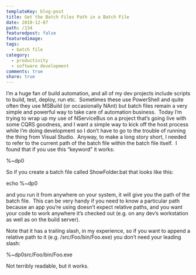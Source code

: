 ```yaml
---
templateKey: blog-post
title: Get the Batch Files Path in a Batch File
date: 2010-12-07
path: /134
featuredpost: false
featuredimage:
tags:
  - batch file
category:
  - productivity
  - software development
comments: true
share: true
---
```


I’m a huge fan of build automation, and all of my dev projects include scripts to build, test, deploy, run etc.  Sometimes these use PowerShell and quite often they use MSBuild (or occasionally NAnt) but batch files remain a very simple and powerful way to take care of automation business.  Today I’m trying to wrap up my use of NServiceBus on a project that’s going live with some CQRS goodness, and I want a simple way to kick off the host process while I’m doing development so I don’t have to go to the trouble of running the thing from Visual Studio.  Anyway, to make a long story short, I needed to refer to the current path of the batch file within the batch file itself.  I found that if you use this “keyword” it works:

%~dp0

So if you create a batch file called ShowFolder.bat that looks like this:

echo %~dp0

and you run it from anywhere on your system, it will give you the path of the batch file.  This can be very handy if you need to know a particular path because an app you’re using doesn’t expect relative paths, and you want your code to work anywhere it’s checked out (e.g. on any dev’s workstation as well as on the build server).

Note that it has a trailing slash, in my experience, so if you want to append a relative path to it (e.g. /src/Foo/bin/Foo.exe) you don’t need your leading slash:

%~dp0src/Foo/bin/Foo.exe

Not terribly readable, but it works.
